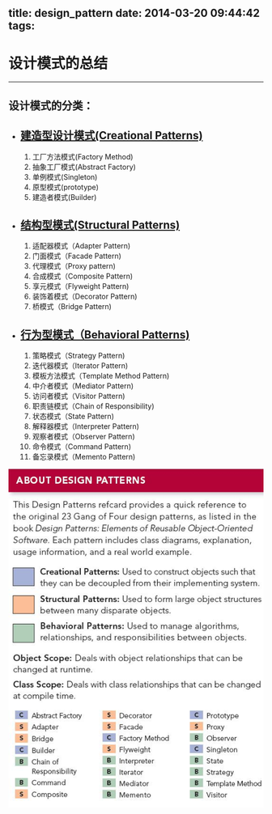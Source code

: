 ﻿title: design_pattern
date: 2014-03-20 09:44:42
tags:
---

# 设计模式的总结

----------
## 设计模式的分类：

* ## [建造型设计模式(Creational Patterns)](../建造型设计模式)
    1. 工厂方法模式(Factory Method)
    2. 抽象工厂模式(Abstract Factory)
    3. 单例模式(Singleton)
    4. 原型模式(prototype)
    5. 建造者模式(Builder)


* ## [结构型模式(Structural Patterns)](../结构型模式)
    1. 适配器模式（Adapter Pattern)
    2. 门面模式（Facade Pattern)
    3. 代理模式（Proxy pattern)
    4. 合成模式（Composite Pattern)
    5. 享元模式（Flyweight Pattern)
    6. 装饰着模式（Decorator Pattern)
    7. 桥模式（Bridge Pattern)


* ## [行为型模式（Behavioral Patterns)](../行为型模式)
    1. 策略模式（Strategy Pattern)
    2. 迭代器模式（Iterator Pattern)
    3. 模板方法模式（Template Method Pattern)
    4. 中介者模式（Mediator Pattern)
    5. 访问者模式（Visitor Pattern)
    6. 职责链模式（Chain of Responsibility)
    7. 状态模式（State Pattern)
    8. 解释器模式（Interpreter Pattern)
    9. 观察者模式（Observer Pattern)
    10. 命令模式（Command Pattern)
    11. 备忘录模式（Memento Pattern)

![design pattern ](/imgs/design_pattern1.jpg)